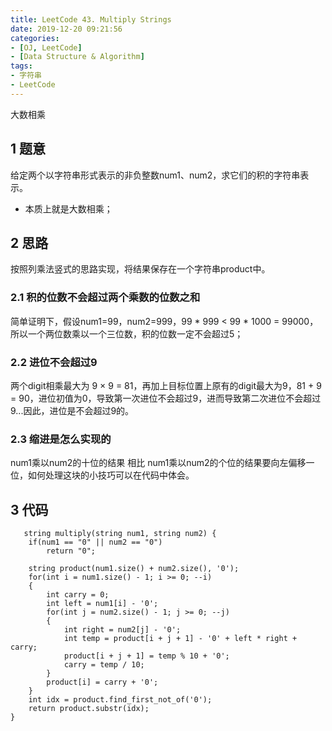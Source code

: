 ```yaml
---
title: LeetCode 43. Multiply Strings
date: 2019-12-20 09:21:56
categories:
- [OJ, LeetCode]
- [Data Structure & Algorithm]
tags:
- 字符串
- LeetCode
---
```

大数相乘
<!-- more -->
## 1 题意
给定两个以字符串形式表示的非负整数num1、num2，求它们的积的字符串表示。
- 本质上就是大数相乘；

## 2 思路
按照列乘法竖式的思路实现，将结果保存在一个字符串product中。
### 2.1 积的位数不会超过两个乘数的位数之和
简单证明下，假设num1=99，num2=999，99 * 999 < 99 * 1000 = 99000，所以一个两位数乘以一个三位数，积的位数一定不会超过5；
### 2.2 进位不会超过9
两个digit相乘最大为 9 × 9 = 81，再加上目标位置上原有的digit最大为9，81 + 9 = 90，进位初值为0，导致第一次进位不会超过9，进而导致第二次进位不会超过9...因此，进位是不会超过9的。
### 2.3 缩进是怎么实现的
num1乘以num2的十位的结果 相比 num1乘以num2的个位的结果要向左偏移一位，如何处理这块的小技巧可以在代码中体会。

## 3 代码
```
   string multiply(string num1, string num2) {
    if(num1 == "0" || num2 == "0")
        return "0";
        
    string product(num1.size() + num2.size(), '0');
    for(int i = num1.size() - 1; i >= 0; --i)
    {
        int carry = 0;
        int left = num1[i] - '0';
        for(int j = num2.size() - 1; j >= 0; --j)
        {
            int right = num2[j] - '0';
            int temp = product[i + j + 1] - '0' + left * right + carry;
            product[i + j + 1] = temp % 10 + '0';
            carry = temp / 10;
        }
        product[i] = carry + '0';
    }
    int idx = product.find_first_not_of('0');
    return product.substr(idx);
}
```
